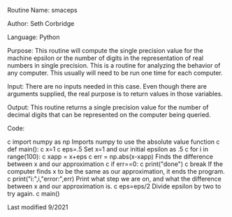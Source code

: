 Routine Name: smaceps

Author: Seth Corbridge

Language: Python

Purpose: This routine will compute the single precision value for the machine epsilon or the number of digits
in the representation of real numbers in single precision. This is a routine for analyzing the behavior of any computer. This
usually will need to be run one time for each computer.

Input: There are no inputs needed in this case. Even though there are arguments supplied, the real purpose is to
return values in those variables.

Output: This routine returns a single precision value for the number of decimal digits that can be represented on the
computer being queried.

Code:

c  import numpy as np
Imports numpy to use the absolute value function
c  def main():
c      x=1
c      eps=.5
Set x=1 and our initial epsilon as .5
c      for i in range(100):
c          xapp = x+eps
c          err = np.abs(x-xapp)
Finds the difference between x and our approximation
c          if err==0:
c              print("done")
c              break
If the computer finds x to be the same as our approximation, it ends the program.
c          print("i:",i,"error:",err)
Print what step we are on, and what the difference between x and our approximation is.
c          eps=eps/2
Divide epsilon by two to try again.
c  main()

Last modified 9/2021
